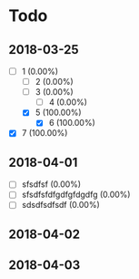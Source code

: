 # Todo

## 2018-03-25

- [ ] 1 (0.00%)
    - [ ] 2 (0.00%)
    - [ ] 3 (0.00%)
        - [ ] 4 (0.00%)
    - [x] 5 (100.00%)
        - [x] 6 (100.00%)
- [x] 7 (100.00%)

## 2018-04-01

- [ ] sfsdfsf (0.00%)
- [ ] sfsdfsfdfgdfgfdgdfg (0.00%)
- [ ] sdsdfsdfsdf (0.00%)

## 2018-04-02


## 2018-04-03

